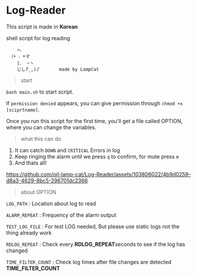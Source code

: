 # Log-Reader

This script is made in **Korean**

shell script for log reading

```
    へ 
 （• ˕ •マ 
    |､  ~ヽ         
    じしf_,)〳       made by LampCat
```
> start

`bash main.sh` to start script.

If `permission denied` appears, you can give permission through `chmod +x [sciprtname]`.

Once you run this script for the first time, you'll get a file called OPTION, where you can change the variables.

> what this can do

1. It can catch `DOWN` and `CRITICAL` Errors in log
2. Keep ringing the alarm until we press `q` to confirm, for mute press `m`
3. And thats all!

https://github.com/oil-lamp-cat/Log-Reader/assets/103806022/4b9d0259-d8a3-4629-8bc5-296701dc2366

> about OPTION

`LOG_PATH` : Location about log to read

`ALARM_REPEAT` : Frequency of the alarm output

`TEST_LOG_FILE` : For test LOG needed, But please use static logs not the thing already work

`RDLOG_REPEAT` : Check every **RDLOG_REPEAT**seconds to see if the log has changed

`TIME_FILTER_COUNT` : Check log times after file changes are detected **TIME_FILTER_COUNT**